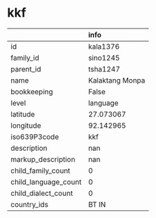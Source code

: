 # kkf
|                      | info            |
|:---------------------|:----------------|
| id                   | kala1376        |
| family_id            | sino1245        |
| parent_id            | tsha1247        |
| name                 | Kalaktang Monpa |
| bookkeeping          | False           |
| level                | language        |
| latitude             | 27.073067       |
| longitude            | 92.142965       |
| iso639P3code         | kkf             |
| description          | nan             |
| markup_description   | nan             |
| child_family_count   | 0               |
| child_language_count | 0               |
| child_dialect_count  | 0               |
| country_ids          | BT IN           |